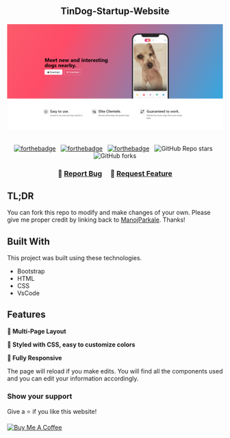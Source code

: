 <h2 align="center">
TinDog-Startup-Website <br/>
</h2>
<div align="center">
  <img alt="Demo" src="./TinDog.png" />
</div>

<br/>

<center>


[![forthebadge](https://forthebadge.com/images/badges/css-farme-work-bootstrap-5.svg)](https://forthebadge.com) &nbsp;
[![forthebadge](https://forthebadge.com/images/badges/made-with-html.svg)](https://forthebadge.com) &nbsp;
[![forthebadge](https://forthebadge.com/images/badges/made-with-css.svg)](https://forthebadge.com) &nbsp;
![GitHub Repo stars](https://img.shields.io/github/stars/ManojParkale/TinDog-Startup-Website?color=red&logo=github&style=for-the-badge) &nbsp;
![GitHub forks](https://img.shields.io/github/forks/ManojParkale/TinDog-Startup-Website?color=red&logo=github&style=for-the-badge)

</center>

<h3 align="center">
    🔹
    <a href="https://github.com/ManojParkale/TinDog-Startup-Website/issues">Report Bug</a> &nbsp; &nbsp;
    🔹
    <a href="https://github.com/ManojParkale/TinDog-Startup-Website/issues">Request Feature</a>
</h3>

## TL;DR

You can fork this repo to modify and make changes of your own. Please give me proper credit by linking back to [ManojParkale](https://github.com/ManojParkale/TinDog-Startup-Website). Thanks!

## Built With

This project was built using these technologies.

- Bootstrap
- HTML
- CSS
- VsCode

## Features

**📖 Multi-Page Layout**

**🎨 Styled with CSS, easy to customize colors**

**📱 Fully Responsive**

The page will reload if you make edits.
You will find all the components used and you can edit your information accordingly.

### Show your support

Give a ⭐ if you like this website!

<a href="https://www.buymeacoffee.com/ManojParkale" target="_blank"><img src="https://cdn.buymeacoffee.com/buttons/v2/default-violet.png" alt="Buy Me A Coffee" height= "60px" width= "217px" ></a>
